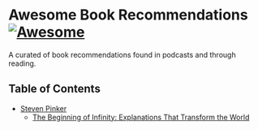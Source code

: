 # Awesome Book Recommendations [![Awesome](https://cdn.rawgit.com/sindresorhus/awesome/d7305f38d29fed78fa85652e3a63e154dd8e8829/media/badge.svg)](https://github.com/sindresorhus/awesome)

A curated of book recommendations found in podcasts and through reading.

## Table of Contents

<!-- MarkdownTOC depth=4 -->

- [Steven Pinker](#steven-pinker)
    - [The Beginning of Infinity: Explanations That Transform the World](https://www.amazon.com/dp/B005DXR5ZC)

